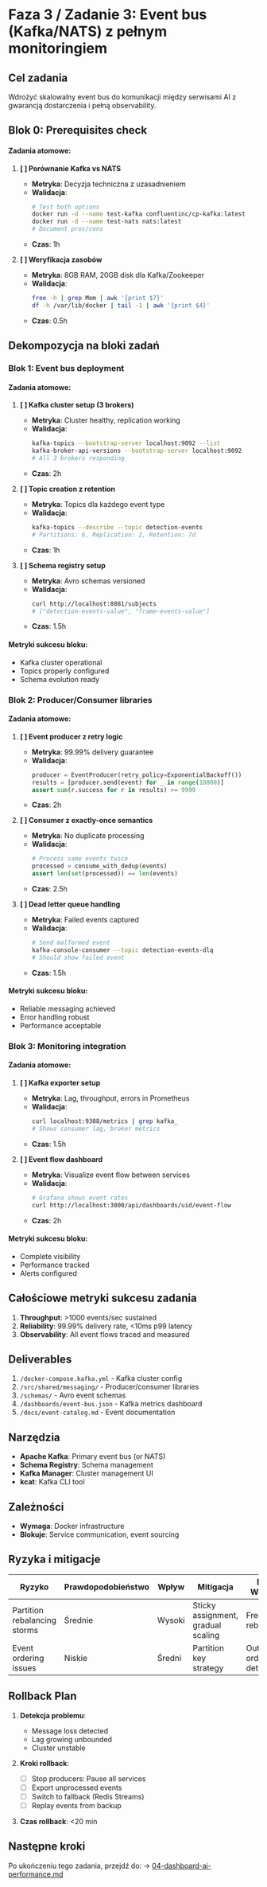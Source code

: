 # Faza 3 / Zadanie 3: Event bus (Kafka/NATS) z pełnym monitoringiem

## Cel zadania
Wdrożyć skalowalny event bus do komunikacji między serwisami AI z gwarancją dostarczenia i pełną observability.

## Blok 0: Prerequisites check

#### Zadania atomowe:
1. **[ ] Porównanie Kafka vs NATS**
   - **Metryka**: Decyzja techniczna z uzasadnieniem
   - **Walidacja**: 
     ```bash
     # Test both options
     docker run -d --name test-kafka confluentinc/cp-kafka:latest
     docker run -d --name test-nats nats:latest
     # Document pros/cons
     ```
   - **Czas**: 1h

2. **[ ] Weryfikacja zasobów**
   - **Metryka**: 8GB RAM, 20GB disk dla Kafka/Zookeeper
   - **Walidacja**: 
     ```bash
     free -h | grep Mem | awk '{print $7}'
     df -h /var/lib/docker | tail -1 | awk '{print $4}'
     ```
   - **Czas**: 0.5h

## Dekompozycja na bloki zadań

### Blok 1: Event bus deployment

#### Zadania atomowe:
1. **[ ] Kafka cluster setup (3 brokers)**
   - **Metryka**: Cluster healthy, replication working
   - **Walidacja**: 
     ```bash
     kafka-topics --bootstrap-server localhost:9092 --list
     kafka-broker-api-versions --bootstrap-server localhost:9092
     # All 3 brokers responding
     ```
   - **Czas**: 2h

2. **[ ] Topic creation z retention**
   - **Metryka**: Topics dla każdego event type
   - **Walidacja**: 
     ```bash
     kafka-topics --describe --topic detection-events
     # Partitions: 6, Replication: 2, Retention: 7d
     ```
   - **Czas**: 1h

3. **[ ] Schema registry setup**
   - **Metryka**: Avro schemas versioned
   - **Walidacja**: 
     ```bash
     curl http://localhost:8081/subjects
     # ["detection-events-value", "frame-events-value"]
     ```
   - **Czas**: 1.5h

#### Metryki sukcesu bloku:
- Kafka cluster operational
- Topics properly configured
- Schema evolution ready

### Blok 2: Producer/Consumer libraries

#### Zadania atomowe:
1. **[ ] Event producer z retry logic**
   - **Metryka**: 99.99% delivery guarantee
   - **Walidacja**: 
     ```python
     producer = EventProducer(retry_policy=ExponentialBackoff())
     results = [producer.send(event) for _ in range(10000)]
     assert sum(r.success for r in results) >= 9999
     ```
   - **Czas**: 2h

2. **[ ] Consumer z exactly-once semantics**
   - **Metryka**: No duplicate processing
   - **Walidacja**: 
     ```python
     # Process same events twice
     processed = consume_with_dedup(events)
     assert len(set(processed)) == len(events)
     ```
   - **Czas**: 2.5h

3. **[ ] Dead letter queue handling**
   - **Metryka**: Failed events captured
   - **Walidacja**: 
     ```bash
     # Send malformed event
     kafka-console-consumer --topic detection-events-dlq
     # Should show failed event
     ```
   - **Czas**: 1.5h

#### Metryki sukcesu bloku:
- Reliable messaging achieved
- Error handling robust
- Performance acceptable

### Blok 3: Monitoring integration

#### Zadania atomowe:
1. **[ ] Kafka exporter setup**
   - **Metryka**: Lag, throughput, errors in Prometheus
   - **Walidacja**: 
     ```bash
     curl localhost:9308/metrics | grep kafka_
     # Shows consumer lag, broker metrics
     ```
   - **Czas**: 1.5h

2. **[ ] Event flow dashboard**
   - **Metryka**: Visualize event flow between services
   - **Walidacja**: 
     ```bash
     # Grafana shows event rates
     curl http://localhost:3000/api/dashboards/uid/event-flow
     ```
   - **Czas**: 2h

#### Metryki sukcesu bloku:
- Complete visibility
- Performance tracked
- Alerts configured

## Całościowe metryki sukcesu zadania

1. **Throughput**: >1000 events/sec sustained
2. **Reliability**: 99.99% delivery rate, <10ms p99 latency
3. **Observability**: All event flows traced and measured

## Deliverables

1. `/docker-compose.kafka.yml` - Kafka cluster config
2. `/src/shared/messaging/` - Producer/consumer libraries
3. `/schemas/` - Avro event schemas
4. `/dashboards/event-bus.json` - Kafka metrics dashboard
5. `/docs/event-catalog.md` - Event documentation

## Narzędzia

- **Apache Kafka**: Primary event bus (or NATS)
- **Schema Registry**: Schema management
- **Kafka Manager**: Cluster management UI
- **kcat**: Kafka CLI tool

## Zależności

- **Wymaga**: Docker infrastructure
- **Blokuje**: Service communication, event sourcing

## Ryzyka i mitigacje

| Ryzyko | Prawdopodobieństwo | Wpływ | Mitigacja | Early Warning |
|--------|-------------------|-------|-----------|---------------|
| Partition rebalancing storms | Średnie | Wysoki | Sticky assignment, gradual scaling | Frequent rebalances |
| Event ordering issues | Niskie | Średni | Partition key strategy | Out-of-order detections |

## Rollback Plan

1. **Detekcja problemu**: 
   - Message loss detected
   - Lag growing unbounded
   - Cluster unstable

2. **Kroki rollback**:
   - [ ] Stop producers: Pause all services
   - [ ] Export unprocessed events
   - [ ] Switch to fallback (Redis Streams)
   - [ ] Replay events from backup

3. **Czas rollback**: <20 min

## Następne kroki

Po ukończeniu tego zadania, przejdź do:
→ [04-dashboard-ai-performance.md](./04-dashboard-ai-performance.md)